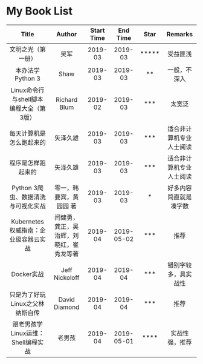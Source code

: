 # My Book List

Title|Author|Start Time|End Time|Star|Remarks
:-:|:-:|:-:|:-:|:-:|:-:
文明之光（第一册）|吴军|2019-03|2019-03|*****|受益匪浅
本办法学 Python 3|Shaw|2019-03|2019-03|**|一般，不深入
Linux命令行与shell脚本编程大全（第3版）|Richard Blum|2019-02|2019-03|***|太宽泛
每天计算机是怎么跑起来的|矢泽久雄|2019-03|2019-03|***|适合非计算机专业人士阅读
程序是怎样跑起来的|矢泽久雄|2019-03|2019-03|***|适合非计算机专业人士阅读
Python 3爬虫、数据清洗与可视化实战|零一，韩要宾，黄园园 著|2019-03|2019-03|*|好多内容简直就是凑字数
Kubernetes权威指南：企业级容器云实战|闫健勇，龚正，吴治辉，刘晓红，崔秀龙等著|2019-04|2019-05-02|***|推荐
Docker实战|Jeff Nickoloff|2019-04|2019-04|***|错别字较多，具实战性
只是为了好玩 Linux之父林纳斯自传|David Diamond|2019-04|2019-04|***|推荐
跟老男孩学Linux运维：Shell编程实战|老男孩|2019-04|2019-05-01|****|实战性强，推荐